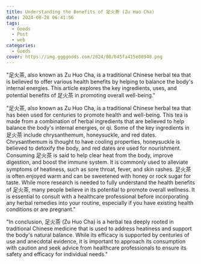 ```yaml
---
title: Understanding the Benefits of 足火茶 (Zu Huo Cha)
date: 2024-08-28 06:41:56
tags:
  - Goods
  - Post
  - web
categories:
  - Goods
cover: https://img.ggggoods.com/2024/08/645fa415e86948.png
---
```


"足火茶, also known as Zu Huo Cha, is a traditional Chinese herbal tea that is believed to offer various health benefits by helping to balance the body's internal energies. This article explores the key ingredients, uses, and potential benefits of 足火茶 in promoting overall well-being."

"足火茶, also known as Zu Huo Cha, is a traditional Chinese herbal tea that has been used for centuries to promote health and well-being. This tea is made from a combination of herbal ingredients that are believed to help balance the body's internal energies, or qi. Some of the key ingredients in 足火茶 include chrysanthemum, honeysuckle, and red dates. Chrysanthemum is thought to have cooling properties, honeysuckle is believed to detoxify the body, and red dates are used for nourishment. Consuming 足火茶 is said to help clear heat from the body, improve digestion, and boost the immune system. It is commonly used to alleviate symptoms of heatiness, such as sore throat, fever, and skin rashes. 足火茶 is often enjoyed warm and can be sweetened with honey or rock sugar for taste. While more research is needed to fully understand the health benefits of 足火茶, many people believe in its potential to promote overall wellness. It is essential to consult with a healthcare professional before incorporating any herbal remedies into your routine, especially if you have existing health conditions or are pregnant."

"In conclusion, 足火茶 (Zu Huo Cha) is a herbal tea deeply rooted in traditional Chinese medicine that is used to address heatiness and support the body's natural balance. While its efficacy is supported by centuries of use and anecdotal evidence, it is important to approach its consumption with caution and seek advice from healthcare professionals to ensure its safety and efficacy for individual needs."
